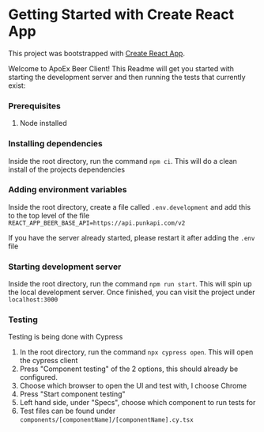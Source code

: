 # Getting Started with Create React App

This project was bootstrapped with [Create React App](https://github.com/facebook/create-react-app).

Welcome to ApoEx Beer Client! This Readme will get you started with starting the development server and then running the tests that currently exist:

### Prerequisites
1. Node installed

### Installing dependencies

Inside the root directory, run the command `npm ci`. This will do a clean install of the projects dependencies

### Adding environment variables
Inside the root directory, create a file called `.env.development` and add this to the top level of the file `REACT_APP_BEER_BASE_API=https://api.punkapi.com/v2`

If you have the server already started, please restart it after adding the `.env` file

### Starting development server
Inside the root directory, run the command `npm run start`. This will spin up the local development server. Once finished, you can visit the project under `localhost:3000`

### Testing
Testing is being done with Cypress

1. In the root directory, run the command `npx cypress open`. This will open the cypress client
2. Press "Component testing" of the 2 options, this should already be configured. 
3. Choose which browser to open the UI and test with, I choose Chrome
4. Press "Start component testing"
5. Left hand side, under "Specs", choose which component to run tests for
6. Test files can be found under `components/[componentName]/[componentName].cy.tsx`
